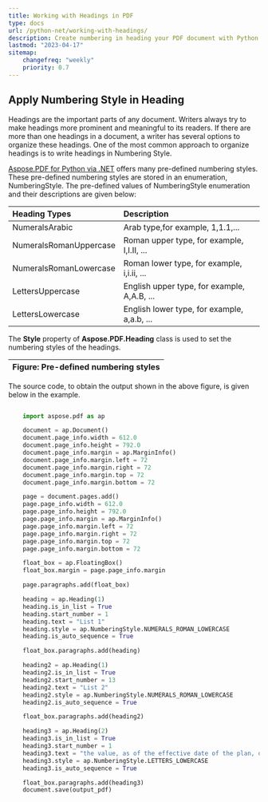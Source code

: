 ```yaml
---
title: Working with Headings in PDF
type: docs
url: /python-net/working-with-headings/
description: Create numbering in heading your PDF document with Python. Aspose.PDF for Python via .NET offers different kinds of numbering styles.
lastmod: "2023-04-17"
sitemap:
    changefreq: "weekly"
    priority: 0.7
---
```

<script type="application/ld+json">
{
    "@context": "https://schema.org",
    "@type": "TechArticle",
    "headline": "Working with Headings in PDF",
    "alternativeHeadline": "Create Headings in PDF",
    "author": {
        "@type": "Person",
        "name":"Anastasiia Holub",
        "givenName": "Anastasiia",
        "familyName": "Holub",
        "url":"https://www.linkedin.com/in/anastasiia-holub-750430225/"
    },
    "genre": "pdf document generation",
    "keywords": "pdf, python, headings in pdf",
    "wordcount": "302",
    "proficiencyLevel":"Beginner",
    "publisher": {
        "@type": "Organization",
        "name": "Aspose.PDF Doc Team",
        "url": "https://products.aspose.com/pdf",
        "logo": "https://www.aspose.cloud/templates/aspose/img/products/pdf/aspose_pdf-for-python-net.svg",
        "alternateName": "Aspose",
        "sameAs": [
            "https://facebook.com/aspose.pdf/",
            "https://twitter.com/asposepdf",
            "https://www.youtube.com/channel/UCmV9sEg_QWYPi6BJJs7ELOg/featured",
            "https://www.linkedin.com/company/aspose",
            "https://stackoverflow.com/questions/tagged/aspose",
            "https://aspose.quora.com/",
            "https://aspose.github.io/"
        ],
        "contactPoint": [
            {
                "@type": "ContactPoint",
                "telephone": "+1 903 306 1676",
                "contactType": "sales",
                "areaServed": "US",
                "availableLanguage": "en"
            },
            {
                "@type": "ContactPoint",
                "telephone": "+44 141 628 8900",
                "contactType": "sales",
                "areaServed": "GB",
                "availableLanguage": "en"
            },
            {
                "@type": "ContactPoint",
                "telephone": "+61 2 8006 6987",
                "contactType": "sales",
                "areaServed": "AU",
                "availableLanguage": "en"
            }
        ]
    },
    "url": "/net/working-with-headings/",
    "mainEntityOfPage": {
        "@type": "WebPage",
        "@id": "/net/working-with-headings/"
    },
    "dateModified": "2022-02-04",
    "description": "Create numbering in heading your PDF document with Python. Aspose.PDF for Python via .NET offers different kinds of numbering styles."
}
</script>

## Apply Numbering Style in Heading

Headings are the important parts of any document. Writers always try to make headings more prominent and meaningful to its readers. If there are more than one headings in a document, a writer has several options to organize these headings. One of the most common approach to organize headings is to write headings in Numbering Style.

[Aspose.PDF for Python via .NET](/pdf/python-net/) offers many pre-defined numbering styles. These pre-defined numbering styles are stored in an enumeration, NumberingStyle. The pre-defined values of NumberingStyle enumeration and their descriptions are given below:

|**Heading Types**|**Description**|
| :- | :- |
|NumeralsArabic|Arab type,for example, 1,1.1,...|
|NumeralsRomanUppercase|Roman upper type, for example, I,I.II, ...|
|NumeralsRomanLowercase|Roman lower type, for example, i,i.ii, ...|
|LettersUppercase|English upper type, for example, A,A.B, ...|
|LettersLowercase|English lower type, for example, a,a.b, ...|
The **Style** property of **Aspose.PDF.Heading** class is used to set the numbering styles of the headings.

|**Figure: Pre-defined numbering styles**|
| :- |
The source code, to obtain the output shown in the above figure, is given below in the example.

```python

    import aspose.pdf as ap

    document = ap.Document()
    document.page_info.width = 612.0
    document.page_info.height = 792.0
    document.page_info.margin = ap.MarginInfo()
    document.page_info.margin.left = 72
    document.page_info.margin.right = 72
    document.page_info.margin.top = 72
    document.page_info.margin.bottom = 72

    page = document.pages.add()
    page.page_info.width = 612.0
    page.page_info.height = 792.0
    page.page_info.margin = ap.MarginInfo()
    page.page_info.margin.left = 72
    page.page_info.margin.right = 72
    page.page_info.margin.top = 72
    page.page_info.margin.bottom = 72

    float_box = ap.FloatingBox()
    float_box.margin = page.page_info.margin

    page.paragraphs.add(float_box)

    heading = ap.Heading(1)
    heading.is_in_list = True
    heading.start_number = 1
    heading.text = "List 1"
    heading.style = ap.NumberingStyle.NUMERALS_ROMAN_LOWERCASE
    heading.is_auto_sequence = True

    float_box.paragraphs.add(heading)

    heading2 = ap.Heading(1)
    heading2.is_in_list = True
    heading2.start_number = 13
    heading2.text = "List 2"
    heading2.style = ap.NumberingStyle.NUMERALS_ROMAN_LOWERCASE
    heading2.is_auto_sequence = True

    float_box.paragraphs.add(heading2)

    heading3 = ap.Heading(2)
    heading3.is_in_list = True
    heading3.start_number = 1
    heading3.text = "the value, as of the effective date of the plan, of property to be distributed under the plan onaccount of each allowed"
    heading3.style = ap.NumberingStyle.LETTERS_LOWERCASE
    heading3.is_auto_sequence = True

    float_box.paragraphs.add(heading3)
    document.save(output_pdf)
```

<script type="application/ld+json">
{
    "@context": "http://schema.org",
    "@type": "SoftwareApplication",
    "name": "Aspose.PDF for .NET Library",
    "image": "https://www.aspose.cloud/templates/aspose/img/products/pdf/aspose_pdf-for-net.svg",
    "url": "https://www.aspose.com/",
    "publisher": {
        "@type": "Organization",
        "name": "Aspose.PDF",
        "url": "https://products.aspose.com/pdf",
        "logo": "https://www.aspose.cloud/templates/aspose/img/products/pdf/aspose_pdf-for-net.svg",
        "alternateName": "Aspose",
        "sameAs": [
            "https://facebook.com/aspose.pdf/",
            "https://twitter.com/asposepdf",
            "https://www.youtube.com/channel/UCmV9sEg_QWYPi6BJJs7ELOg/featured",
            "https://www.linkedin.com/company/aspose",
            "https://stackoverflow.com/questions/tagged/aspose",
            "https://aspose.quora.com/",
            "https://aspose.github.io/"
        ],
        "contactPoint": [
            {
                "@type": "ContactPoint",
                "telephone": "+1 903 306 1676",
                "contactType": "sales",
                "areaServed": "US",
                "availableLanguage": "en"
            },
            {
                "@type": "ContactPoint",
                "telephone": "+44 141 628 8900",
                "contactType": "sales",
                "areaServed": "GB",
                "availableLanguage": "en"
            },
            {
                "@type": "ContactPoint",
                "telephone": "+61 2 8006 6987",
                "contactType": "sales",
                "areaServed": "AU",
                "availableLanguage": "en"
            }
        ]
    },
    "offers": {
        "@type": "Offer",
        "price": "1199",
        "priceCurrency": "USD"
    },
    "applicationCategory": "PDF Manipulation Library for Python via .NET",
    "downloadUrl": "https://www.nuget.org/packages/Aspose.PDF/",
    "operatingSystem": "Windows, MacOS, Linux",
    "screenshot": "https://docs.aspose.com/pdf/python-net/create-pdf-document/screenshot.png",
    "softwareVersion": "2022.1",
    "aggregateRating": {
        "@type": "AggregateRating",
        "ratingValue": "5",
        "ratingCount": "16"
    }
}
</script>
